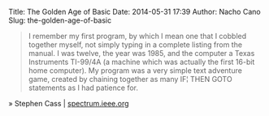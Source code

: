 Title: The Golden Age of Basic
Date: 2014-05-31 17:39
Author: Nacho Cano
Slug: the-golden-age-of-basic

> I remember my first program, by which I mean one that I cobbled
> together myself, not simply typing in a complete listing from the
> manual. I was twelve, the year was 1985, and the computer a Texas
> Instruments TI-99/4A (a machine which was actually the first 16-bit
> home computer). My program was a very simple text adventure game,
> created by chaining together as many IF¦ THEN GOTO statements as I had
> patience for.

» Stephen Cass | [spectrum.ieee.org][]

  [spectrum.ieee.org]: http://spectrum.ieee.org/tech-talk/computing/software/the-golden-age-of-basic
    "The Golden Age of Basic"
